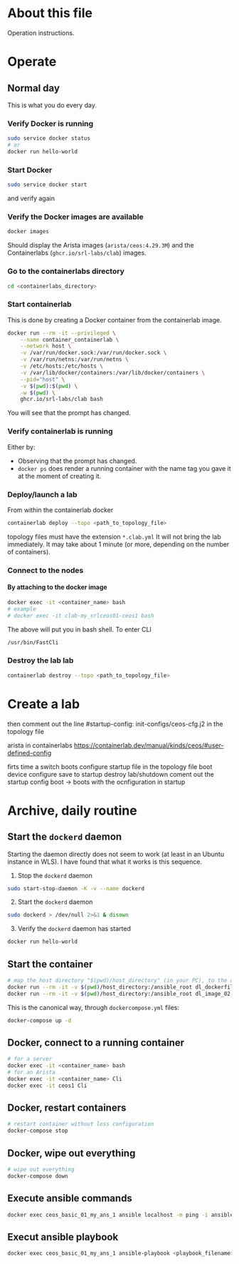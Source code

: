 # About this file
Operation instructions.

# Operate
## Normal day
This is what you do every day.

### Verify Docker is running
```bash
sudo service docker status
# or
docker run hello-world
```

### Start Docker
```bash
sudo service docker start
```
and verify again

### Verify the Docker images are available
```bash
docker images
```
Should display the Arista images (`arista/ceos:4.29.3M`) and the Containerlabs (`ghcr.io/srl-labs/clab`) images.

### Go to the containerlabs directory
```bash
cd <containerlabs_directory>
```

### Start containerlab
This is done by creating a Docker container from the containerlab image.
```bash
docker run --rm -it --privileged \
    --name container_containerlab \
    --network host \
    -v /var/run/docker.sock:/var/run/docker.sock \
    -v /var/run/netns:/var/run/netns \
    -v /etc/hosts:/etc/hosts \
    -v /var/lib/docker/containers:/var/lib/docker/containers \
    --pid="host" \
    -v $(pwd):$(pwd) \
    -w $(pwd) \
    ghcr.io/srl-labs/clab bash
```
You will see that the prompt has changed. 

### Verify containerlab is running
Either by:
* Observing that the prompt has changed. 
* `docker ps` does render a running container with the name tag you gave it at the moment of creating it. 

### Deploy/launch a lab
From within the containerlab docker

```bash
containerlab deploy --topo <path_to_topology_file>
```
topology files must have the extension `*.clab.yml`
It will not bring the lab immediately. It may take about 1 minute (or more, depending on the number of containers).

### Connect to the nodes

#### By attaching to the docker image
```bash
docker exec -it <container_name> bash
# example
# docker exec -it clab-my_srlceos01-ceos1 bash
```

The above will put you in bash shell. To enter CLI
```bash
/usr/bin/FastCli
```

### Destroy the lab lab
```bash
containerlab destroy --topo <path_to_topology_file>
```

# Create a lab

then comment out the line 
#startup-config: init-configs/ceos-cfg.j2
in the topology file

arista in containerlabs
https://containerlab.dev/manual/kinds/ceos/#user-defined-config


firts time a switch boots
configure startup file in the topology file
boot device
configure
save to startup
destroy lab/shutdown
coment out the startup config
boot -> boots with the ocnfiguration in startup



# Archive, daily routine
## Start the `dockerd` daemon
Starting the daemon directly does not seem to work (at least in an Ubuntu instance in WLS). I have found that what it works is this sequence. 
1. Stop the `dockerd` daemon
```bash
sudo start-stop-daemon -K -v --name dockerd
```

2. Start the `dockerd` daemon
```bash
sudo dockerd > /dev/null 2>&1 & disown
```

3. Verify the `dockerd` daemon has started
```bash
docker run hello-world
```


## Start the container
```bash
# map the host directory "$(pwd)/host_directory" (in your PC), to the directory "ansible" in the image"
docker run --rm -it -v $(pwd)/host_directory:/ansible_root dl_dockerfile_02 bash
docker run --rm -it -v $(pwd)/host_directory:/ansible_root dl_image_02 bash
```

This is the canonical way, through `dockercompose.yml` files:
```bash
docker-compose up -d
```


## Docker, connect to a running container
```bash
# for a server
docker exec -it <container_name> bash
# for an Arista
docker exec -it <container_name> Cli
docker exec -it ceos1 Cli
```

## Docker, restart containers
```bash
# restart container without loss configuration
docker-compose stop
```

## Docker, wipe out everything
```bash
# wipe out everything
docker-compose down
```

## Execute ansible commands
```bash
docker exec ceos_basic_01_my_ans_1 ansible localhost -m ping -i ansible_root/inventory.txt
```

## Execut ansible playbook
```bash
docker exec ceos_basic_01_my_ans_1 ansible-playbook <playbook_filename>
```